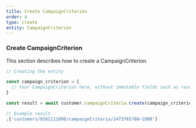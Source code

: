 ```yaml
---
title: Create CampaignCriterion
order: 4
type: create
entity: CampaignCriterion
---
```


### Create CampaignCriterion

This section describes how to create a CampaignCriterion.

```javascript
// Creating the entity

const campaign_criterion = {
  // Your CampaignCriterion here, without immutable fields such as resource_name
}

const result = await customer.campaignCriteria.create(campaign_criterion)
```

```javascript
// Example result
;['customers/9262111890/campaignCriteria/1473765780~1000']
```
